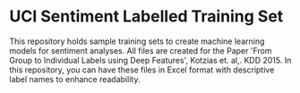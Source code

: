 # UCI Sentiment Labelled Training Set
This repository holds sample training sets to create machine learning models for sentiment analyses. All files are created for the Paper 'From Group to Individual Labels using Deep Features', Kotzias et. al,. KDD 2015. In this repository, you can have these files in Excel format with descriptive label names to enhance readability.